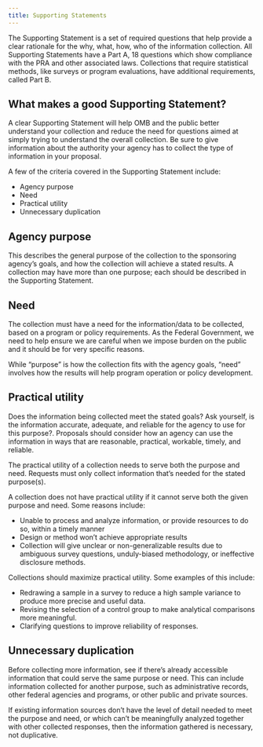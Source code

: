 ```yaml
---
title: Supporting Statements
---
```


The Supporting Statement is a set of required questions that help provide a clear rationale for the why, what, how, who of the information collection. All Supporting Statements have a Part A, 18 questions which show compliance with the PRA and other associated laws. Collections that require statistical methods, like surveys or program evaluations, have additional requirements, called Part B. 

## What makes a good Supporting Statement?

A clear Supporting Statement will help OMB and the public better understand your collection and reduce the need for questions aimed at simply trying to understand the overall collection. Be sure to give information about the authority your agency has to collect the type of information in your proposal.

A few of the criteria covered in the Supporting Statement include: 

*	Agency purpose 
*	Need 
*	Practical utility 
*	Unnecessary duplication 

## Agency purpose
This describes the general purpose of the collection to the sponsoring agency’s goals, and how the collection will achieve a stated results. A collection may have more than one purpose; each should be described in the Supporting Statement. 

## Need
The collection must have a need for the information/data to be collected, based on a program or policy requirements. As the Federal Government, we need to help ensure we are careful when we impose burden on the public and it should be for very specific reasons. 

While “purpose” is how the collection fits with the agency goals, “need” involves how the results will help program operation or policy development. 

## Practical utility
Does the information being collected meet the stated goals? Ask yourself, is the information accurate, adequate, and reliable for the agency to use for this purpose?. Proposals should consider how an agency can use the information in ways that are reasonable, practical, workable, timely, and reliable. 

The practical utility of a collection needs to serve both the purpose and need. Requests must only collect information that’s needed for the stated purpose(s). 

A collection does not have practical utility if it cannot serve both the given purpose and need. Some reasons include:
*	Unable to process and analyze information, or provide resources to do so, within a timely manner
*	Design or method won’t achieve appropriate results
*	Collection will give unclear or non-generalizable results due to ambiguous survey questions, unduly-biased methodology, or ineffective disclosure methods.

Collections should maximize practical utility. Some examples of this include:
*	Redrawing a sample in a survey to reduce a high sample variance to produce more precise and useful data.
*	Revising the selection of a control group to make analytical comparisons more meaningful.
*	Clarifying questions to improve reliability of responses.

## Unnecessary duplication
Before collecting more information, see if there’s already accessible information that could serve the same purpose or need. This can include information collected for another purpose, such as administrative records, other federal agencies and programs, or other public and private sources. 

If existing information sources don’t have the level of detail needed to meet the purpose and need, or which can’t be meaningfully analyzed together with other collected responses, then the information gathered is necessary, not duplicative. 
